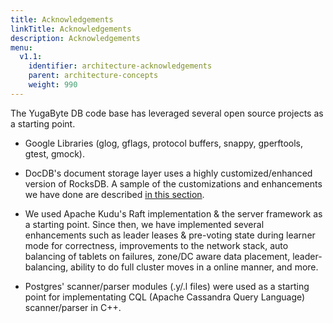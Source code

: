 ```yaml
---
title: Acknowledgements
linkTitle: Acknowledgements
description: Acknowledgements
menu:
  v1.1:
    identifier: architecture-acknowledgements
    parent: architecture-concepts
    weight: 990
---
```


The YugaByte DB code base has leveraged several open source projects as a starting point.

* Google Libraries (glog, gflags, protocol buffers, snappy, gperftools, gtest, gmock).

* DocDB's document storage layer uses a highly customized/enhanced version of RocksDB. A sample of the customizations and enhancements we have done are described [in this section](../persistence/).

* We used Apache Kudu's Raft implementation & the server framework as a starting point. Since then, we have implemented several enhancements such as leader leases & pre-voting state during learner mode for correctness, improvements to the network stack, auto balancing of tablets on failures, zone/DC aware data placement, leader-balancing, ability to do full cluster moves in a online manner, and more.

* Postgres' scanner/parser modules (.y/.l files) were used as a starting point for implementating CQL (Apache Cassandra Query Language) scanner/parser in C++.
